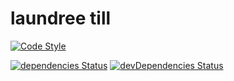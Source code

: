 # laundree till

[![Code Style](https://img.shields.io/badge/code%20style-standard-blue.svg?style=flat)](https://github.com/feross/standard)

[![dependencies Status](https://david-dm.org/laundree/laundree-till/status.svg)](https://david-dm.org/laundree/laundree)
[![devDependencies Status](https://david-dm.org/laundree/laundree-till/dev-status.svg)](https://david-dm.org/laundree/laundree?type=dev)
